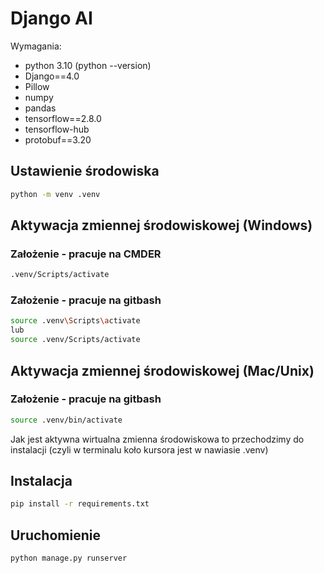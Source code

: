 # Django AI  
Wymagania:
- python 3.10 (python --version)
- Django==4.0
- Pillow
- numpy
- pandas
- tensorflow==2.8.0
- tensorflow-hub
- protobuf==3.20

## Ustawienie środowiska
```sh
python -m venv .venv
```

## Aktywacja zmiennej środowiskowej (Windows) 
### Założenie - pracuje na CMDER
```sh
.venv/Scripts/activate
```
### Założenie - pracuje na gitbash
```sh
source .venv\Scripts\activate
lub
source .venv/Scripts/activate
```
## Aktywacja zmiennej środowiskowej (Mac/Unix) 
### Założenie - pracuje na gitbash
```sh
source .venv/bin/activate
```

Jak jest aktywna wirtualna zmienna środowiskowa to przechodzimy do instalacji
(czyli w terminalu koło kursora jest w nawiasie .venv)

## Instalacja
```sh
pip install -r requirements.txt
```

## Uruchomienie
```sh
python manage.py runserver
```